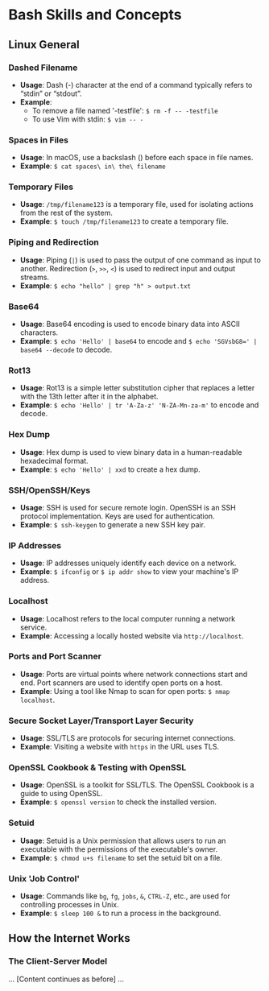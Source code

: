 
# Bash Skills and Concepts

## Linux General

### Dashed Filename
- **Usage**: Dash (-) character at the end of a command typically refers to “stdin” or “stdout”. 
- **Example**: 
  - To remove a file named '-testfile': `$ rm -f -- -testfile`
  - To use Vim with stdin: `$ vim -- -`

### Spaces in Files
- **Usage**: In macOS, use a backslash (\) before each space in file names.
- **Example**: `$ cat spaces\ in\ the\ filename`

### Temporary Files
- **Usage**: `/tmp/filename123` is a temporary file, used for isolating actions from the rest of the system.
- **Example**: `$ touch /tmp/filename123` to create a temporary file.

### Piping and Redirection
- **Usage**: Piping (`|`) is used to pass the output of one command as input to another. Redirection (`>`, `>>`, `<`) is used to redirect input and output streams.
- **Example**: `$ echo "hello" | grep "h" > output.txt`

### Base64
- **Usage**: Base64 encoding is used to encode binary data into ASCII characters.
- **Example**: `$ echo 'Hello' | base64` to encode and `$ echo 'SGVsbG8=' | base64 --decode` to decode.

### Rot13
- **Usage**: Rot13 is a simple letter substitution cipher that replaces a letter with the 13th letter after it in the alphabet.
- **Example**: `$ echo 'Hello' | tr 'A-Za-z' 'N-ZA-Mn-za-m'` to encode and decode.

### Hex Dump
- **Usage**: Hex dump is used to view binary data in a human-readable hexadecimal format.
- **Example**: `$ echo 'Hello' | xxd` to create a hex dump.

### SSH/OpenSSH/Keys
- **Usage**: SSH is used for secure remote login. OpenSSH is an SSH protocol implementation. Keys are used for authentication.
- **Example**: `$ ssh-keygen` to generate a new SSH key pair.

### IP Addresses
- **Usage**: IP addresses uniquely identify each device on a network.
- **Example**: `$ ifconfig` or `$ ip addr show` to view your machine's IP address.

### Localhost
- **Usage**: Localhost refers to the local computer running a network service.
- **Example**: Accessing a locally hosted website via `http://localhost`.

### Ports and Port Scanner
- **Usage**: Ports are virtual points where network connections start and end. Port scanners are used to identify open ports on a host.
- **Example**: Using a tool like Nmap to scan for open ports: `$ nmap localhost`.

### Secure Socket Layer/Transport Layer Security
- **Usage**: SSL/TLS are protocols for securing internet connections.
- **Example**: Visiting a website with `https` in the URL uses TLS.

### OpenSSL Cookbook & Testing with OpenSSL
- **Usage**: OpenSSL is a toolkit for SSL/TLS. The OpenSSL Cookbook is a guide to using OpenSSL.
- **Example**: `$ openssl version` to check the installed version.

### Setuid
- **Usage**: Setuid is a Unix permission that allows users to run an executable with the permissions of the executable's owner.
- **Example**: `$ chmod u+s filename` to set the setuid bit on a file.

### Unix 'Job Control'
- **Usage**: Commands like `bg`, `fg`, `jobs`, `&`, `CTRL-Z`, etc., are used for controlling processes in Unix.
- **Example**: `$ sleep 100 &` to run a process in the background.

## How the Internet Works

### The Client-Server Model
... [Content continues as before] ...
